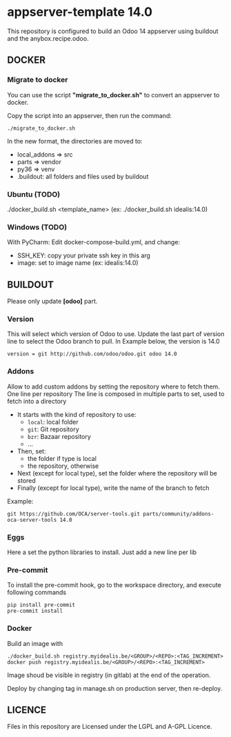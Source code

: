 # appserver-template 14.0
This repository is configured to build an Odoo 14 appserver using buildout and the anybox.recipe.odoo.

## DOCKER
### Migrate to docker
You can use the script **"migrate_to_docker.sh"** to convert an appserver to docker.

Copy the script into an appserver, then run the command:
```
./migrate_to_docker.sh
```

In the new format, the directories are moved to:
- local_addons => src
- parts => vendor
- py36 => venv
- .buildout: all folders and files used by buildout  

### Ubuntu (TODO)
./docker_build.sh <template_name> (ex: ./docker_build.sh idealis:14.0)

### Windows (TODO)
With PyCharm: Edit docker-compose-build.yml, and change:
- SSH_KEY: copy your private ssh key in this arg
- image: set to image name (ex: idealis:14.0)

## BUILDOUT
Please only update **[odoo]** part.

### Version
This will select which version of Odoo to use.
Update the last part of version line to select the Odoo branch to pull.
In Example below, the version is 14.0
```
version = git http://github.com/odoo/odoo.git odoo 14.0
```

### Addons
Allow to add custom addons by setting the repository where to fetch them.
One line per repository
The line is composed in multiple parts to set, used to fetch into a directory

- It starts with the kind of repository to use:
     * `local`: local folder
     * `git`: Git repository
     * `bzr`: Bazaar repository
     * ...
- Then, set:
     * the folder if type is local
     * the repository, otherwise
- Next (except for local type), set the folder where the repository will be stored
- Finally (except for local type), write the name of the branch to fetch

Example:
```
git https://github.com/OCA/server-tools.git parts/community/addons-oca-server-tools 14.0
```

### Eggs
Here a set the python libraries to install.
Just add a new line per lib

### Pre-commit
To install the pre-commit hook, go to the workspace directory, and execute following commands
```
pip install pre-commit
pre-commit install
```

### Docker
Build an image with
```
./docker_build.sh registry.myidealis.be/<GROUP>/<REPO>:<TAG_INCREMENT>
docker push registry.myidealis.be/<GROUP>/<REPO>:<TAG_INCREMENT>
```

Image shoud be visible in registry (in gitlab) at the end of the operation.

Deploy by changing tag in manage.sh on production server, then re-deploy.

## LICENCE
Files in this repository are Licensed under the LGPL and A-GPL Licence.
 

